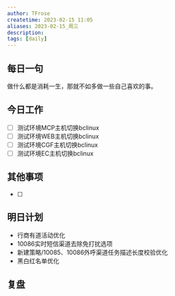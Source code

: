 ```yaml
---
author: TFrose
createtime: 2023-02-15 11:05
aliases: 2023-02-15_周三
description:
tags: [daily]
---
```


## 每日一句
做什么都是消耗一生，那就不如多做一些自己喜欢的事。

## 今日工作
- [ ] 测试环境MCP主机切换bclinux
- [ ] 测试环境WEB主机切换bclinux
- [ ] 测试环境CGF主机切换bclinux
- [ ] 测试环境EC主机切换bclinux

## 其他事项
- [ ] 

## 明日计划
- 行商有道活动优化
- 10086实时短信渠道去除免打扰选项
- 新建策略/10085、10086外呼渠道任务描述长度校验优化
- 黑白红名单优化
## 复盘

